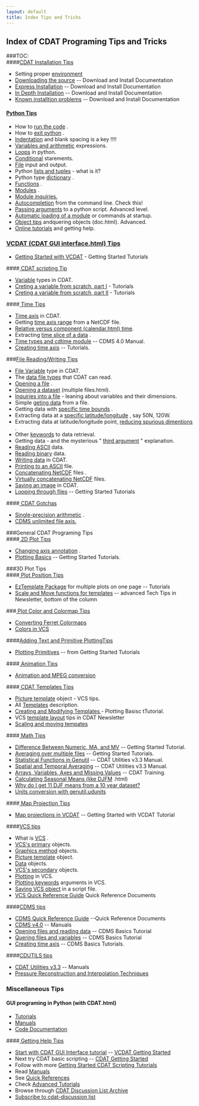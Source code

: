 ```yaml
--- 
layout: default 
title: Index Tips and Tricks 
--- 
```


##  Index of CDAT Programing Tips and Tricks
###TOC:    
####[CDAT Installation Tips](installation_tips.html)    
* Setting proper [environment](environment.html)
* [Downloading the source](download.html) \-- Download and Install Documentation  
* [Express Installation](express-install.html) \-- Download and Install Documentation  
* [In Depth Installation](installation-guide.html) \-- Download and Install Documentation  
* [Known installtion problems](iinstall-problems-cdat-4-1-and-fedora-core-5.html) \-- Download and Install Documentation  
  
#### [Python Tips](python_tips.html)    
* How to [run the code](running_code.html) .  
* How to [exit python](exiting_python.html) .  
* [Indentation](indentation.html) and blank spacing is a key !!!!  
* [Variables and arithmetic](variables.html) expressions.  
* [Loops](loops.html) in python.  
* [Conditional](conditionals.html) starements.  
* [File](file_IO.html) input and output.  
* Python [lists and tuples](lists_and_tupleshtml) \- what is it?  
* Python type [dictionary](/dictionaries.html) .  
* [Functions](functions.html) .  
* [Modules](modules.html) .  
* [Module inquiries.](module_inquiryhtml)  
* [Autocompletion](autocompletion.html) from the command line. Check this!  
* [Passing arguments](passing_argumentshtml) to a python script. Advanced level.  
* [Automatic loading of a module](pythonstartuphtml) or commands at startup.  
* [Object tips](object_tips.html) andquering objects (doc.html). Advanced.  
* [Online tutorials](getting_help.html) and getting help.

### [VCDAT (CDAT GUI interface.html) Tips  ](vcdat_tips.html)  
* [Getting Started with VCDAT](getting-started.html) \- Getting Started Tutorials  

####[ CDAT scripting Tip ](scripting_tips.html) 
* [Variable](variables.html) types in CDAT.  
* [Creting a variable from scratch, part I](createvarscratch.html) \- Tutorials  
* [Creting a variable from scratch, part II](varscratch2.html) \- Tutorials  

####[ Time Tips ](time_tips.html)  
* [Time axis](copy_of_CDAT_templates.html) in CDAT.  
* Getting [time axis range](copy2_of_CDAT_templates.html) from a NetCDF file.  
* [Relative versus component (calendar.html) time](CDAT_templates.html).  
* Extracting [time slice of a data](copy3_of_CDAT_templates.html) .  
* [Time types and cdtime module](ch3_cdms_4.0.html) \-- CDMS 4.0 Manual.  
* [Creating time axis](createaxes.html) \-- Tutorials.  

###[File Reading/Writing Tips ](file_IO.html)    
* [File Variable](file_variable.html) type in CDAT.  
* The [data file types](data_types.html) that CDAT can read.  
* [Opening a file](opening_file.html) .  
* [Opening a dataset](opening_dataset.html) (multiple files.html).  
* [Inquiries into a file](file_inquiry.html) \- leaning about variables and their dimensions.  
* Simple [geting data](fgetting_data.html) from a file.  
* Getting data with [specific time bounds](time_bounds.html) .  
* Extracting data at a [specific latitude/longitude](/copy2_of_time_bounds.html) , say 50N, 120W.  
* Extracting data at latitude/longitude point, [reducing spurious dimentions](/time_bounds.html) .  
* Other [keywords](keywords.html) to data retrieval.  
* Getting data - and the mysterious " [third argument](/third_argument.html) " explanation.  
* [Reading ASCII](reading_ASCII.html) data.  
* [Reading binary](reading_binary.html) data.  
* [Writing data](writing_data.html) in CDAT.  
* [Printing to an ASCII](print_ascii.html) file.  
* [Concatenating NetCDF](concatenate_netcdf.html) files .  
* [Virtually concatenating NetCDF](virtual_concat.html) files.  
* [Saving an image](saving_image.html) in CDAT.  
* [Looping through files](loop.html) \-- Getting Started Tutorials  
  
####[ CDAT Gotchas ](gotchas.html)  
* [Single-precision arithmetic](single_precision.html) .  
* [CDMS unlimited file axis.](unlimited_axis.html)  

###General CDAT Programing Tips     
####[ 2D Plot Tips ](2Dplot.html)  
* [Changing axis annotation](axisAnnotation.html) .  
* [Plotting Basics](plotting-basics.html) \-- Getting Started Tutorials.  
  
###3D Plot Tips     
####[ Plot Position Tips ](plot_position.html)  
* [EzTemplate Package](eztemplate.html) for multiple plots on one page -- Tutorials  
* [Scale and Move functions for templates](techTips.html) \-- advanced Tech Tips in Newsletter, bottom of the column

###[ Plot Color and Colormap Tips  ](plot-color-and-colormap-tips.html)  
* [Converting Ferret Colormaps](converting-ferret-colormaps-to-vcs-colormaps.html)  
* [Colors in VCS](color.html)  

####[Adding Text and Primitive PlottingTips](primitives_tips.html)   
* [Plotting Primitives](plotting-primitives.html) \-- from Getting Started Tutorials  
  
####[ Animation Tips ](animation_tips.html)  
* [Animation and MPEG conversion](/CDAT_Animation_MPEG_Conversion_Tips.html)  
  
####[ CDAT Templates Tips ](CDAT_templates.html)  
* [Picture template](VCS_template.html) object - VCS tips.  
* All [Templates](CDAT_templates.html) description.  
* [Creating and Modifying Templates ](creating-and-modifying-templates.html) \- Plotting Basisc tTutorial.  
* VCS [template layout](.techTips.html) tips in CDAT Newsletter  
* [Scaling and moving tempates](ttemplate_scaling.html)  

####[ Math Tips ](math_tips.html)  
* [Difference Between Numeric, MA, and MV](fundamentals.html) \-- Getting Started Tutorial.  
* [Averaging over multiple files](avg.html) \-- Getting Started Tutorials.  
* [Statistical Functions in Genutil](cdat_utilities-2.html) \-- CDAT Utilities v3.3 Manual.  
* [Spatial and Temporal Averaging](cdat_utilities-1.html) \-- CDAT Utilities v3.3 Manual.  
* [Arrays, Variables, Axes and Missing Values](media/pdf/06-arrays-variables-etc.pdf) \-- CDAT Training.  
* [Calculating Seasonal Means (like DJFM](copy3_of_CDAT_templates.html) .html)  
* [Why do I get 11 DJF means from a 10 year dataset?](number_of_seasons.html)  
* [Units conversion with genutil.udunits](units_conversion.html)  

####[ Map Projection Tips ](map_projections.html)  
* [Map projections in VCDAT](plot-map-projections.html) \-- Getting Started with VCDAT Tutorial  

####[VCS tips](VCS_tips.html) 
* What is [VCS](VCS_overview.html) .  
* [VCS's primary](VCS_primary.html) objects.  
* [Graphics method](VCS_graphics.html) objects.  
* [Picture template](VCS_template.html) object.  
* [Data](VCS_data.html) objects.  
* [VCS's secondary](VCS_secondary.html) objects.  
* [Plotting](plotting.html) in VCS.  
* [Plotting keywords](plotting_keywords.html) arguments in VCS.  
* [Saving VCS object](VCS_obj_save.html) in a script file.  
* [VCS Quick Reference Guide](vcsquickstart.html) Quick Reference Documents  

####[CDMS tips](cdms_tips.html)   
* [CDMS Quick Reference Guide](cdms.html) \--Quick Reference Documents  
* [CDMS v4.0](cdms_v4.0.html) \-- Manuals  
* [Opening files and reading data](open.html) \-- CDMS Basics Tutorial  
* [Quering files and variables](query.html) \-- CDMS Basics Tutorial  
* [Creating time axis](createaxes.html) \-- CDMS Basics Tutorials.  

####[CDUTILS tips](cdutil_tips.html)   
* [CDAT Utilities v3.3](cdat_utilities.html) \-- Manuals  
* [Pressure Reconstruction and Interpolation Techniques](pressure.html)  

  
### Miscellaneous Tips    
#### GUI programing in Python (with CDAT.html)    
* [Tutorials](copy_of_tutorials.html)  
* [Manuals](manuals.html)  
* [Code Documentation](api-reference.html)  
  
####[ Getting Help Tips ](help.html)  

* [Start with CDAT GUI Interface tutorial](getting-started.html) \-- [VCDAT Getting Started](getting-started.html)  
* Next try CDAT basic scripting -- [CDAT Getting Started](plotting-basics.html)  
* Follow with more [Getting Started CDAT Scripting Tutorials](getting_started.html)  
* Read [Manuals](manuals.html)  
* See [Quick References](quick_reference.html)  
* Check [Advanced Tutorials](advanced_cdat.html)  
* Browse through  [CDAT Discussion List Archive ](http://sourceforge.net/mailarchive/forum.php?forum_name=cdat-discussion.html)  
* [Subscribe to cdat-discussion list ](http://sourceforge.net/mail/?group_id=11356.html)  
  


